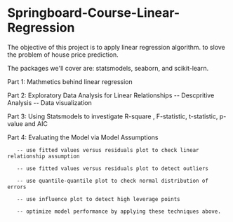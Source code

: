 # Springboard-Course-Linear-Regression

The objective of this project is to apply linear regression algorithm. to slove the problem of house price prediction. 

The packages we'll cover are: statsmodels, seaborn, and scikit-learn.

Part 1: Mathmetics behind linear regression

Part 2: Exploratory Data Analysis for Linear Relationships
       -- Descpritive Analysis
       -- Data visualization
       
Part 3: Using Statsmodels to investigate R-square , F-statistic, t-statistic, p-value and AIC

Part 4: Evaluating the Model via Model Assumptions 

       -- use fitted values versus residuals plot to check linear relationship assumption
       
       -- use fitted values versus residuals plot to detect outliers
       
       -- use quantile-quantile plot to check normal distribution of errors
       
       -- use influence plot to detect high leverage points
       
       -- optimize model performance by applying these techniques above.
       
  
